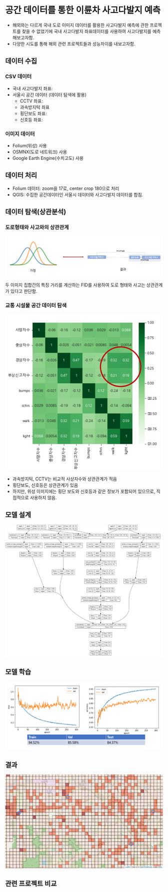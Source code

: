 # 공간 데이터를 통한 이륜차 사고다발지 예측

- 해외와는 다르게 국내 도로 이미지 데이터를 활용한 사고다발지 예측에 관한 프로젝트를 찾을 수 없었기에 국내 사고다발지 좌표데이터를 사용하여 사고다발지를 예측해보고자함.
- 다양한 시도를 통해 해외 관련 프로젝트들과 성능차이를 내보고자함.

## 데이터 수집

### CSV 데이터

- 국내 사고다발지 좌표:
- 서울시 공간 데이터 (데이터 탐색에 활용)
  - CCTV 좌표:
  - 과속방지턱 좌표
  - 횡단보도 좌표:
  - 신호등 좌표:


### 이미지 데이터

- Folium(위성) 사용
- OSMNX(도로 네트워크) 사용
- Google Earth Engine(수치고도) 사용

## 데이터 처리

- Folium 데이터: zoom을 17로, center crop 180으로 처리
- QGIS: 수집한 공간데이터인 서울시 데이터와 사고다발지 데이터를 합침.

## 데이터 탐색(상관분석)

### 도로형태와 사고와의 상관관계

![1669549713632](image/README/1669549713632.png)

두 이미지 집합간의 특징 거리를 계산하는 FID를 사용하여 도로 형태와 사고는 상관관계가 있다고 판단함.


### 교통 시설물 공간 데이터 탐색

![1669549179699](image/README/1669549179699.png)

- 과속방지턱, CCTV는 비교적 사상자수와 상관관계가 적음
- 횡단보도, 신호등은 상관관계가 있음
- 하지만, 위성 이미지에는 횡단 보도와 신호등과 같은 정보가 포함되어 있으므로, 직접적으로 사용하지 않음.



## 모델 설계

![1669548466518](image/README/1669548466518.png)

## 모델 학습

![1669548516565](image/README/1669548516565.png)

## 결과

![1669548418762](image/README/1669548418762.png)


## 관련 프로젝트 비교
